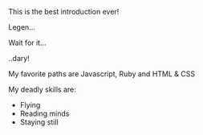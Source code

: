 This is the best introduction ever!

Legen...

Wait for it...

..dary!

My favorite paths are Javascript, Ruby and HTML & CSS

My deadly skills are:
* Flying
* Reading minds
* Staying still
